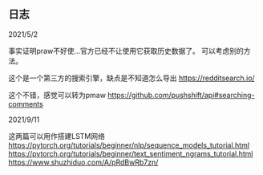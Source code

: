 ## 日志

2021/5/2

事实证明praw不好使...官方已经不让使用它获取历史数据了。
可以考虑别的方法。

这个是一个第三方的搜索引擎，缺点是不知道怎么导出
https://redditsearch.io/

这个不错，感觉可以转为pmaw
https://github.com/pushshift/api#searching-comments

2021/9/11

这两篇可以用作搭建LSTM网络
https://pytorch.org/tutorials/beginner/nlp/sequence_models_tutorial.html
https://pytorch.org/tutorials/beginner/text_sentiment_ngrams_tutorial.html
https://www.shuzhiduo.com/A/pRdBwRb7zn/